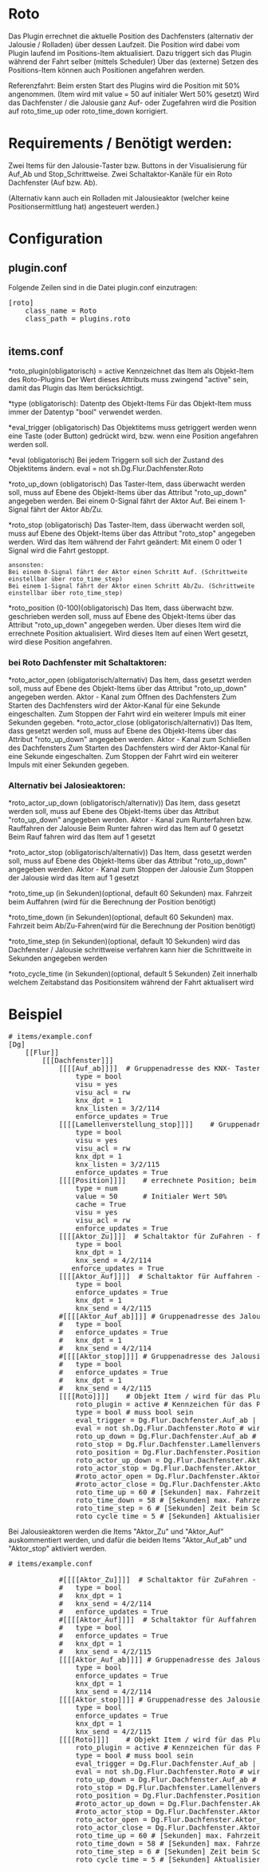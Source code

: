 # Roto

Das Plugin errechnet die aktuelle Position des Dachfensters (alternativ der Jalousie / Rolladen) über dessen Laufzeit.
Die Position wird dabei vom Plugin laufend im Positions-Item aktualisiert. Dazu triggert sich das Plugin während der Fahrt selber (mittels Scheduler)
Über das (externe) Setzen des Positions-Item können auch Positionen angefahren werden.

Referenzfahrt:
Beim ersten Start des Plugins wird die Position mit 50% angenommen. (Item wird mit value = 50 auf initialer Wert 50% gesetzt)
Wird das Dachfenster / die Jalousie ganz Auf- oder Zugefahren wird die Position auf roto_time_up oder roto_time_down korrigiert.

# Requirements / Benötigt werden:

Zwei Items für den Jalousie-Taster bzw. Buttons in der Visualisierung für Auf_Ab und Stop_Schrittweise. 
Zwei Schaltaktor-Kanäle für ein Roto Dachfenster  (Auf bzw. Ab).

(Alternativ kann auch ein Rolladen mit Jalousieaktor (welcher keine Positionsermittlung hat) angesteuert werden.)

# Configuration

## plugin.conf

Folgende Zeilen sind in die Datei plugin.conf einzutragen:

<pre>
[roto]
    class_name = Roto
    class_path = plugins.roto

</pre>

items.conf
--------------

*roto_plugin(obligatorisch) = active
    Kennzeichnet das Item als Objekt-Item des Roto-Plugins
    Der Wert dieses Attributs muss zwingend "active" sein, damit das Plugin das Item berücksichtigt. 

*type (obligatorisch):
    Datentp des Objekt-Items
    Für das Objekt-Item muss immer der Datentyp "bool" verwendet werden.

*eval_trigger (obligatorisch)
    Das Objektitems muss getriggert werden wenn eine Taste (oder Button) gedrückt wird, 
    bzw. wenn eine Position angefahren werden soll.
    
*eval (obligatorisch)
    Bei jedem Triggern soll sich der Zustand des Objektitems ändern.
    eval = not sh.Dg.Flur.Dachfenster.Roto
    
*roto_up_down (obligatorisch)
    Das Taster-Item, dass überwacht werden soll, muss auf Ebene des Objekt-Items über das Attribut "roto_up_down" angegeben werden.
    Bei einem 0-Signal fährt der Aktor Auf.
    Bei einem 1-Signal fährt der Aktor Ab/Zu.

*roto_stop (obligatorisch)
    Das Taster-Item, dass überwacht werden soll, muss auf Ebene des Objekt-Items über das Attribut "roto_stop" angegeben werden.
    Wird das Item während der Fahrt geändert:
        Mit einem 0 oder 1 Signal wird die Fahrt gestoppt.
    
    ansonsten:
    Bei einem 0-Signal fährt der Aktor einen Schritt Auf. (Schrittweite einstellbar über roto_time_step)
    Bei einem 1-Signal fährt der Aktor einen Schritt Ab/Zu. (Schrittweite einstellbar über roto_time_step)

*roto_position (0-100)(obligatorisch)
    Das Item, dass überwacht bzw. geschrieben werden soll, muss auf Ebene des Objekt-Items über das Attribut "roto_up_down" angegeben werden.
    Über dieses Item wird die errechnete Position aktualisiert. 
    Wird dieses Item auf einen Wert gesetzt, wird diese Position angefahren.
    
### bei Roto Dachfenster mit Schaltaktoren:
*roto_actor_open (obligatorisch/alternativ)
    Das Item, dass gesetzt werden soll, muss auf Ebene des Objekt-Items über das Attribut "roto_up_down" angegeben werden.
    Aktor - Kanal zum Öffnen des Dachfensters
    Zum Starten des Dachfensters wird der Aktor-Kanal für eine Sekunde eingeschalten. 
    Zum Stoppen der Fahrt wird ein weiterer Impuls mit einer Sekunden gegeben.
*roto_actor_close (obligatorisch/alternativ))
    Das Item, dass gesetzt werden soll, muss auf Ebene des Objekt-Items über das Attribut "roto_up_down" angegeben werden.
    Aktor - Kanal zum Schließen des Dachfensters
    Zum Starten des Dachfensters wird der Aktor-Kanal für eine Sekunde eingeschalten. 
    Zum Stoppen der Fahrt wird ein weiterer Impuls mit einer Sekunden gegeben.
    
### Alternativ bei Jalosieaktoren:
*roto_actor_up_down (obligatorisch/alternativ))
    Das Item, dass gesetzt werden soll, muss auf Ebene des Objekt-Items über das Attribut "roto_up_down" angegeben werden.
    Aktor - Kanal zum Runterfahren bzw. Rauffahren der Jalousie
    Beim Runter fahren wird das Item auf 0 gesetzt
    Beim Rauf fahren wird das Item auf 1 gesetzt

*roto_actor_stop (obligatorisch/alternativ))
    Das Item, dass gesetzt werden soll, muss auf Ebene des Objekt-Items über das Attribut "roto_up_down" angegeben werden.
    Aktor - Kanal zum Stoppen der Jalousie
    Zum Stoppen der Jalousie wird das Item auf 1 gesetzt
    
*roto_time_up (in Sekunden)(optional, default 60 Sekunden)
    max. Fahrzeit beim Auffahren (wird für die Berechnung der Position benötigt)
    
*roto_time_down (in Sekunden)(optional, default 60 Sekunden)
    max. Fahrzeit beim Ab/Zu-Fahren(wird für die Berechnung der Position benötigt)
    
*roto_time_step (in Sekunden)(optional, default 10 Sekunden)
    wird das Dachfenster / Jalousie schrittweise verfahren kann hier die Schrittweite in Sekunden angegeben werden
    
*roto_cycle_time (in Sekunden)(optional, default 5 Sekunden)
    Zeit innerhalb welchem Zeitabstand das Positionsitem während der Fahrt aktualisert wird

# Beispiel

<pre>
# items/example.conf
[Dg]    
    [[Flur]]
        [[[Dachfenster]]]
			[[[[Auf_ab]]]]  # Gruppenadresse des KNX- Taster oder Button in Visu
				type = bool
				visu = yes
				visu_acl = rw
                knx_dpt = 1
				knx_listen = 3/2/114
				enforce_updates = True
			[[[[Lamellenverstellung_stop]]]]    # Gruppenadresse des KNX- Taster oder Button in Visu
				type = bool
				visu = yes
				visu_acl = rw
                knx_dpt = 1
				knx_listen = 3/2/115
				enforce_updates = True
			[[[[Position]]]]    # errechnete Position; beim Setzen dieses Items wird diese Position angefahren 0-100
				type = num
                value = 50      # Initialer Wert 50%
                cache = True
				visu = yes
				visu_acl = rw
                enforce_updates = True
			[[[[Aktor_Zu]]]]  # Schaltaktor für ZuFahren - für Roto Dachfenster!!
				type = bool
				knx_dpt = 1
				knx_send = 4/2/114
               enforce_updates = True
			[[[[Aktor_Auf]]]]  # Schaltaktor für Auffahren - für Roto Dachfenster!!
				type = bool
				enforce_updates = True
				knx_dpt = 1
				knx_send = 4/2/115
            #[[[[Aktor_Auf_ab]]]] # Gruppenadresse des Jalousieaktors
			#	type = bool
			#	enforce_updates = True
			#	knx_dpt = 1
			#	knx_send = 4/2/114
			#[[[[Aktor_stop]]]] # Gruppenadresse des Jalousieaktors
			#	type = bool
			#	enforce_updates = True
			#	knx_dpt = 1
			#	knx_send = 4/2/115
			[[[[Roto]]]]    # Objekt Item / wird für das Plugin benötigt!!
				roto_plugin = active # Kennzeichen für das Plugin
				type = bool # muss bool sein
				eval_trigger = Dg.Flur.Dachfenster.Auf_ab | Dg.Flur.Dachfenster.Lamellenverstellung_stop | Dg.Flur.Dachfenster.Position # Triggern des Items wenn Taster gedrückt wird
				eval = not sh.Dg.Flur.Dachfenster.Roto # wird für das Plugin benötigt
				roto_up_down = Dg.Flur.Dachfenster.Auf_ab # Taster 0 ab ; 1 auf
				roto_stop = Dg.Flur.Dachfenster.Lamellenverstellung_stop # Stop oder 0 Schritt ab ; 1 Schritt auf
				roto_position = Dg.Flur.Dachfenster.Position # aktuelle Position oder Position anfahren 0-100
				roto_actor_up_down = Dg.Flur.Dachfenster.Aktor_Auf_ab # Item GA des Jalousiekators
				roto_actor_stop = Dg.Flur.Dachfenster.Aktor_stop # Item GA des Jalousiekators
                #roto_actor_open = Dg.Flur.Dachfenster.Aktor_Auf  # Item Schaltaktor für Roto Dachfenster!!
				#roto_actor_close = Dg.Flur.Dachfenster.Aktor_Zu # Item Schaltaktor für Roto Dachfenster!!
				roto_time_up = 60 # [Sekunden] max. Fahrzeit beim Auffahren
				roto_time_down = 58 # [Sekunden] max. Fahrzeit beim Ab(Zu)fahren
				roto_time_step = 6 # [Sekunden] Zeit beim Schrittweise fahren
                roto_cycle_time = 5 # [Sekunden] Aktualisierungsintervall des Positionsitems
</pre>

Bei Jalousieaktoren werden die Items "Aktor_Zu" und "Aktor_Auf" auskommentiert werden, und dafür die beiden Items "Aktor_Auf_ab" und "Aktor_stop" aktiviert werden.

<pre>
# items/example.conf

			#[[[[Aktor_Zu]]]]  # Schaltaktor für ZuFahren - für Roto Dachfenster!!
			#	type = bool
			#	knx_dpt = 1
	 		#	knx_send = 4/2/114
			#	enforce_updates = True
			#[[[[Aktor_Auf]]]]  # Schaltaktor für Auffahren - für Roto Dachfenster!!
			#	type = bool
			#	enforce_updates = True
			#	knx_dpt = 1
			#	knx_send = 4/2/115
            [[[[Aktor_Auf_ab]]]] # Gruppenadresse des Jalousieaktors
				type = bool
				enforce_updates = True
				knx_dpt = 1
				knx_send = 4/2/114
			[[[[Aktor_stop]]]] # Gruppenadresse des Jalousieaktors
				type = bool
				enforce_updates = True
				knx_dpt = 1
				knx_send = 4/2/115
			[[[[Roto]]]]    # Objekt Item / wird für das Plugin benötigt!!
				roto_plugin = active # Kennzeichen für das Plugin
				type = bool # muss bool sein
				eval_trigger = Dg.Flur.Dachfenster.Auf_ab | Dg.Flur.Dachfenster.Lamellenverstellung_stop | Dg.Flur.Dachfenster.Position # Triggern des Items wenn Taster gedrückt wird
				eval = not sh.Dg.Flur.Dachfenster.Roto # wird für das Plugin benötigt
				roto_up_down = Dg.Flur.Dachfenster.Auf_ab # Taster 0 ab ; 1 auf
				roto_stop = Dg.Flur.Dachfenster.Lamellenverstellung_stop # Stop oder 0 Schritt ab ; 1 Schritt auf
				roto_position = Dg.Flur.Dachfenster.Position # aktuelle Position oder Position anfahren 0-100
				#roto_actor_up_down = Dg.Flur.Dachfenster.Aktor_Auf_ab # Item GA des Jalousiekators
				#roto_actor_stop = Dg.Flur.Dachfenster.Aktor_stop # Item GA des Jalousiekators
                roto_actor_open = Dg.Flur.Dachfenster.Aktor_Auf  # Item Schaltaktor für Roto Dachfenster!!
				roto_actor_close = Dg.Flur.Dachfenster.Aktor_Zu # Item Schaltaktor für Roto Dachfenster!!
				roto_time_up = 60 # [Sekunden] max. Fahrzeit beim Auffahren
				roto_time_down = 58 # [Sekunden] max. Fahrzeit beim Ab(Zu)fahren
				roto_time_step = 6 # [Sekunden] Zeit beim Schrittweise fahren
                roto_cycle_time = 5 # [Sekunden] Aktualisierungsintervall des Positionsitems
</pre>

